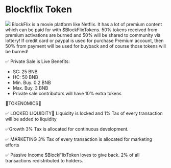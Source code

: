 
# Blockflix Token
![](https://files.catbox.moe/n8y2sw.jpg)
BlockFlix is a movie platform like Netflix. It has a lot of premium content which can be paid for with $BlockFlixTokens. 50% tokens received from premium activations are burned and 50% will be shared to community via lottery! If credit card or paypal is used for purchase Premium account, then 50% from payment will be used for buyback and of course those tokens will be burned!

✅ Private Sale is Live
Benefits: 
- SC: 25 BNB
- HC: 50 BNB
- Min. Buy. 0.2 BNB
- Max. Buy. 3 BNB
- Private sale contributors will have 10% extra tokens

🎥TOKENOMICS🎥

✅ LOCKED LIQUIDITY🔐
Liquidity is locked and 1% Tax of every transaction will be added to liquidity

✅Growth
3% Tax is allocated for continuous development.

✅ MARKETING
3% Tax of every transaction is allocated for marketing efforts

✅ Passive Income
$BlockFlixToken loves to give back. 2% of all transactions redistributed to holders.